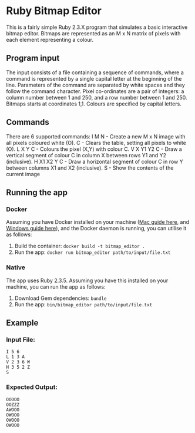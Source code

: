 # Ruby Bitmap Editor

This is a fairly simple Ruby 2.3.X program that simulates a basic interactive bitmap editor. Bitmaps are represented as an M x N matrix of pixels with each element representing a colour.

## Program input
The input consists of a file containing a sequence of commands, where a command is represented by a single capital letter at the beginning of the line. Parameters of the command are separated by white spaces and they follow the command character.
Pixel co-ordinates are a pair of integers: a column number between 1 and 250, and a row number between 1 and 250. Bitmaps starts at coordinates 1,1. Colours are specified by capital letters.

## Commands
There are 6 supported commands:
I M N - Create a new M x N image with all pixels coloured white (O).
C - Clears the table, setting all pixels to white (O).
L X Y C - Colours the pixel (X,Y) with colour C.
V X Y1 Y2 C - Draw a vertical segment of colour C in column X between rows Y1 and Y2 (inclusive).
H X1 X2 Y C - Draw a horizontal segment of colour C in row Y between columns X1 and X2 (inclusive).
S - Show the contents of the current image

## Running the app

### Docker

Assuming you have Docker installed on your machine ([Mac guide here](https://docs.docker.com/docker-for-mac/), and [Windows guide here](https://docs.docker.com/docker-for-windows/install/)), and the Docker daemon is running, you can utilise it as follows:

1. Build the container: `docker build -t bitmap_editor .`
2. Run the app: `docker run bitmap_editor path/to/input/file.txt`

### Native

The app uses Ruby 2.3.5. Assuming you have this installed on your machine, you can run the app as follows:

1. Download Gem dependencies: `bundle`
2. Run the app: `bin/bitmap_editor path/to/input/file.txt`

## Example

### Input File:
```
I 5 6
L 1 3 A
V 2 3 6 W
H 3 5 2 Z
S
```
### Expected Output:
```
OOOOO
OOZZZ
AWOOO
OWOOO
OWOOO
OWOOO
```
